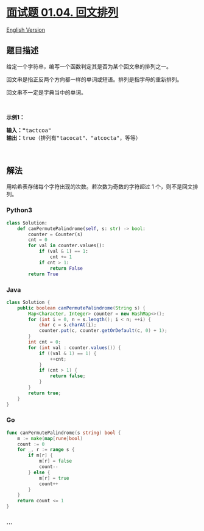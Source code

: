 # [面试题 01.04. 回文排列](https://leetcode-cn.com/problems/palindrome-permutation-lcci)

[English Version](/lcci/01.04.Palindrome%20Permutation/README_EN.md)

## 题目描述

<!-- 这里写题目描述 -->
<p>给定一个字符串，编写一个函数判定其是否为某个回文串的排列之一。</p>

<p>回文串是指正反两个方向都一样的单词或短语。排列是指字母的重新排列。</p>

<p>回文串不一定是字典当中的单词。</p>

<p>&nbsp;</p>

<p><strong>示例1：</strong></p>

<pre><strong>输入：&quot;</strong>tactcoa&quot;
<strong>输出：</strong>true（排列有&quot;tacocat&quot;、&quot;atcocta&quot;，等等）
</pre>

<p>&nbsp;</p>

## 解法

<!-- 这里可写通用的实现逻辑 -->

用哈希表存储每个字符出现的次数。若次数为奇数的字符超过 1 个，则不是回文排列。

<!-- tabs:start -->

### **Python3**

<!-- 这里可写当前语言的特殊实现逻辑 -->

```python
class Solution:
    def canPermutePalindrome(self, s: str) -> bool:
        counter = Counter(s)
        cnt = 0
        for val in counter.values():
            if (val & 1) == 1:
                cnt += 1
            if cnt > 1:
                return False
        return True
```

### **Java**

<!-- 这里可写当前语言的特殊实现逻辑 -->

```java
class Solution {
    public boolean canPermutePalindrome(String s) {
        Map<Character, Integer> counter = new HashMap<>();
        for (int i = 0, n = s.length(); i < n; ++i) {
            char c = s.charAt(i);
            counter.put(c, counter.getOrDefault(c, 0) + 1);
        }
        int cnt = 0;
        for (int val : counter.values()) {
            if ((val & 1) == 1) {
                ++cnt;
            }
            if (cnt > 1) {
                return false;
            }
        }
        return true;
    }
}
```

### **Go**

```go
func canPermutePalindrome(s string) bool {
	m := make(map[rune]bool)
	count := 0
	for _, r := range s {
		if m[r] {
			m[r] = false
			count--
		} else {
			m[r] = true
			count++
		}
	}
	return count <= 1
}
```

### **...**

```

```

<!-- tabs:end -->
